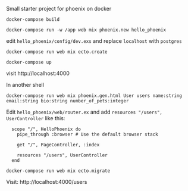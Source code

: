 Small starter project for phoenix on docker

```
docker-compose build

docker-compose run -w /app web mix phoenix.new hello_phoenix
```

edit `hello_phoenix/config/dev.exs` and replace `localhost` with `postgres`

```
docker-compose run web mix ecto.create

docker-compose up
```

visit http://localhost:4000

In another shell
```
docker-compose run web mix phoenix.gen.html User users name:string email:string bio:string number_of_pets:integer
```
Edit `hello_phoenix/web/router.ex` and add `resources "/users", UserController` like this:
```
  scope "/", HelloPhoenix do
    pipe_through :browser # Use the default browser stack

    get "/", PageController, :index

    resources "/users", UserController
  end
```

```
docker-compose run web mix ecto.migrate
```

Visit: http://localhost:4000/users
